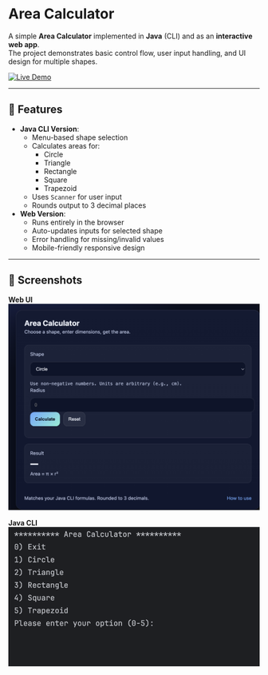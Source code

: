 # Area Calculator

A simple **Area Calculator** implemented in **Java** (CLI) and as an **interactive web app**.  
The project demonstrates basic control flow, user input handling, and UI design for multiple shapes.

[![Live Demo](https://img.shields.io/badge/Live%20Demo-Click%20Here-brightgreen)]([https://msaintjean27.github.io/Area-Calculator/])

---

## 📌 Features
- **Java CLI Version**:
  - Menu-based shape selection
  - Calculates areas for:
    - Circle
    - Triangle
    - Rectangle
    - Square
    - Trapezoid
  - Uses `Scanner` for user input
  - Rounds output to 3 decimal places
- **Web Version**:
  - Runs entirely in the browser
  - Auto-updates inputs for selected shape
  - Error handling for missing/invalid values
  - Mobile-friendly responsive design

---

## 📸 Screenshots

**Web UI**  
![Web UI Screenshot](AreaCalculator.png)

**Java CLI**  
![Web UI Screenshot](TerminalCalculator.png)

